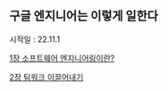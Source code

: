 ## 구글 엔지니어는 이렇게 일한다

시작일 : 22.11.1

[1장 소프트웨어 엔지니어링이란?](./1%EC%9E%A5%20%EC%86%8C%ED%94%84%ED%8A%B8%EC%9B%A8%EC%96%B4%20%EC%97%94%EC%A7%80%EB%8B%88%EC%96%B4%EB%A7%81%EC%9D%B4%EB%9E%80%3F.md)

[2장 팀워크 이끌어내기](./2%EC%9E%A5%20%ED%8C%80%EC%9B%8C%ED%81%AC%20%EC%9D%B4%EB%81%8C%EC%96%B4%EB%82%B4%EA%B8%B0.md)
